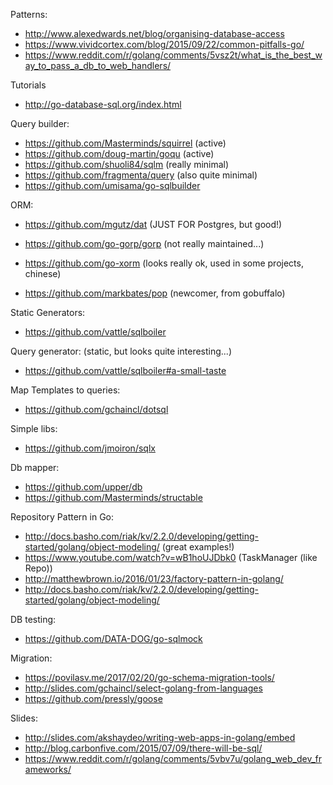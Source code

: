 Patterns:
  - http://www.alexedwards.net/blog/organising-database-access
  - https://www.vividcortex.com/blog/2015/09/22/common-pitfalls-go/
  - https://www.reddit.com/r/golang/comments/5vsz2t/what_is_the_best_way_to_pass_a_db_to_web_handlers/

Tutorials
  - http://go-database-sql.org/index.html


Query builder:
  - https://github.com/Masterminds/squirrel (active)
  - https://github.com/doug-martin/goqu (active)
  - https://github.com/shuoli84/sqlm (really minimal)
  - https://github.com/fragmenta/query (also quite minimal)
  - https://github.com/umisama/go-sqlbuilder

ORM:
  - https://github.com/mgutz/dat (JUST FOR Postgres, but good!)
  - https://github.com/go-gorp/gorp (not really maintained...)
  - https://github.com/go-xorm (looks really ok, used in some projects, chinese)

  - https://github.com/markbates/pop (newcomer, from gobuffalo)

Static Generators:
  - https://github.com/vattle/sqlboiler

Query generator: (static, but looks quite interesting...)
- https://github.com/vattle/sqlboiler#a-small-taste


Map Templates to queries:
  - https://github.com/gchaincl/dotsql

Simple libs:
  - https://github.com/jmoiron/sqlx

Db mapper:
  - https://github.com/upper/db
  - https://github.com/Masterminds/structable


Repository Pattern in Go:
  - http://docs.basho.com/riak/kv/2.2.0/developing/getting-started/golang/object-modeling/ (great examples!)
  - https://www.youtube.com/watch?v=wB1hoUJDbk0 (TaskManager (like Repo))
  - http://matthewbrown.io/2016/01/23/factory-pattern-in-golang/
  - http://docs.basho.com/riak/kv/2.2.0/developing/getting-started/golang/object-modeling/

DB testing:
  - https://github.com/DATA-DOG/go-sqlmock

Migration:
  - https://povilasv.me/2017/02/20/go-schema-migration-tools/
  - http://slides.com/gchaincl/select-golang-from-languages
  - https://github.com/pressly/goose


Slides:
  - http://slides.com/akshaydeo/writing-web-apps-in-golang/embed
  - http://blog.carbonfive.com/2015/07/09/there-will-be-sql/
  - https://www.reddit.com/r/golang/comments/5vbv7u/golang_web_dev_frameworks/